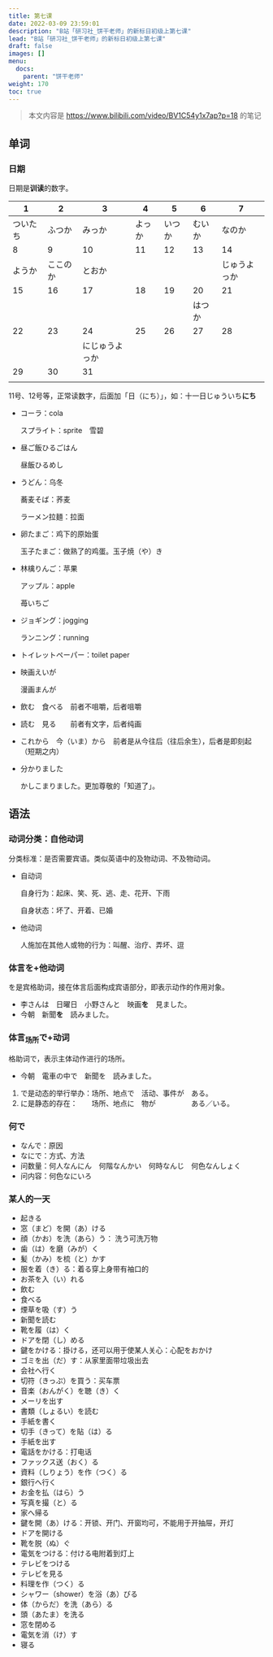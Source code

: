 ```yaml
---
title: 第七课
date: 2022-03-09 23:59:01
description: "B站「研习社_饼干老师」的新标日初级上第七课"
lead: "B站「研习社_饼干老师」的新标日初级上第七课"
draft: false
images: []
menu:
  docs:
    parent: "饼干老师"
weight: 170
toc: true
---
```


> 本文内容是 https://www.bilibili.com/video/BV1C54y1x7ap?p=18 的笔记

## 单词

### 日期

日期是**训读**的数字。

| 1        | 2        | 3              | 4      | 5      | 6      | 7            |
| -------- | -------- | -------------- | ------ | ------ | ------ | ------------ |
| ついたち | ふつか   | みっか         | よっか | いつか | むいか | なのか       |
| 8        | 9        | 10             | 11     | 12     | 13     | 14           |
| ようか   | ここのか | とおか         |        |        |        | じゅうよっか |
| 15       | 16       | 17             | 18     | 19     | 20     | 21           |
|          |          |                |        |        | はつか |              |
| 22       | 23       | 24             | 25     | 26     | 27     | 28           |
|          |          | にじゅうよっか |        |        |        |              |
| 29       | 30       | 31             |        |        |        |              |
|          |          |                |        |        |        |              |

11号、12号等，正常读数字，后面加「日（にち）」，如：十一日じゅういち**にち**

- コーラ：cola

  スプライト：sprite　雪碧

- 昼ご飯ひるごはん

  昼飯ひるめし

- うどん：乌冬

  蕎麦そば：荞麦

  ラーメン拉麺：拉面

- 卵たまご：鸡下的原始蛋

  玉子たまご：做熟了的鸡蛋。玉子焼（や）き

- 林檎りんご：苹果

  アップル：apple

  苺いちご

- ジョギング：jogging

  ランニング：running

- トイレットペーパー：toilet paper

- 映画えいが

  漫画まんが

- 飲む　食べる　前者不咀嚼，后者咀嚼

- 読む　見る　　前者有文字，后者纯画

- これから　今（いま）から　前者是从今往后（往后余生），后者是即刻起（短期之内）

- 分かりました

  かしこまりました。更加尊敬的「知道了」。


## 语法

### 动词分类：自他动词

分类标准：是否需要宾语。类似英语中的及物动词、不及物动词。

- 自动词

  自身行为：起床、笑、死、逃、走、花开、下雨

  自身状态：坏了、开着、已婚

- 他动词

  人施加在其他人或物的行为：叫醒、治疗、弄坏、逗

### 体言を+他动词

を是宾格助词，接在体言后面构成宾语部分，即表示动作的作用对象。

- 李さんは　日曜日　小野さんと　映画**を**　見ました。
- 今朝　新聞**を**　読みました。
   
### 体言<sub>场所</sub>で+动词

格助词で，表示主体动作进行的场所。

- 今朝　電車の中で　新聞を　読みました。

1. で是动态的举行举办：场所、地点で　活动、事件が　ある。
2. に是静态的存在：　　场所、地点に　物が　　　　　ある／いる。

### 何で

- なんで：原因
- なにで：方式、方法
- 问数量：何人なんにん　何階なんかい　何時なんじ　何色なんしょく
- 问内容：何色なにいろ

### 某人的一天

- 起きる
- 窓（まど）を開（あ）ける
- 顔（かお）を洗（あら）う： 洗う可洗万物
- 歯（は）を磨（みが）く
- 髪（かみ）を梳（と）かす
- 服を着（き）る：着る穿上身带有袖口的
- お茶を入（い）れる
- 飲む
- 食べる
- 煙草を吸（す）う
- 新聞を読む
- 靴を履（は）く
- ドアを閉（し）める
- 鍵をかける：掛ける，还可以用于使某人关心：心配をおかけ
- ゴミを出（だ）す：从家里面带垃圾出去
- 会社へ行く
- 切符（きっぷ）を買う：买车票
- 音楽（おんがく）を聴（き）く
- メーリを出す
- 書類（しょるい）を読む
- 手紙を書く
- 切手（きって）を貼（は）る
- 手紙を出す
- 電話をかける：打电话
- ファックス送（おく）る
- 資料（しりょう）を作（つく）る
- 銀行へ行く
- お金を払（はら）う
- 写真を撮（と）る
- 家へ帰る
- 鍵を開（あ）ける：开锁、开门、开窗均可，不能用于开抽屉，开灯
- ドアを開ける
- 靴を脱（ぬ）ぐ
- 電気をつける：付ける电附着到灯上
- テレビをつける
- テレビを見る
- 料理を作（つく）る
- シャワー（shower）を浴（あ）びる
- 体（からだ）を洗（あら）る
- 頭（あたま）を洗る
- 窓を閉める
- 電気を消（け）す
- 寝る

   
   
   
   
   
   
   
   
   
